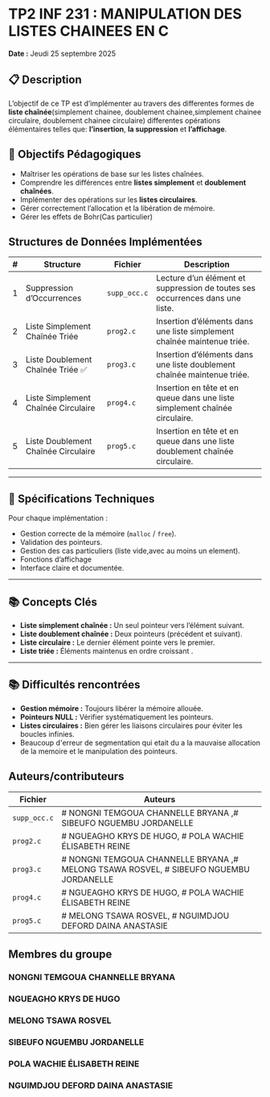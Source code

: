# TP2 INF 231 : MANIPULATION DES LISTES CHAINEES EN  C

**Date :** Jeudi 25 septembre 2025

## 📋 Description
L’objectif  de ce TP est d’implémenter  au travers des differentes formes de **liste chaînée**(simplement chainee, doublement chainee,simplement chainee circulaire, doublement chainee circulaire) differentes opérations  élémentaires telles que: **l’insertion**, **la suppression** et **l’affichage**.



## 🎯 Objectifs Pédagogiques

- Maîtriser les opérations de base sur les listes chaînées.  
- Comprendre les différences entre **listes simplement** et **doublement chaînées**.  
- Implémenter des opérations sur les **listes circulaires**.  
- Gérer correctement l’allocation et la libération de mémoire.
- Gérer les effets de Bohr(Cas particulier)


##  Structures de Données Implémentées

| # | Structure | Fichier | Description |
|---|-----------|---------|------------|
| 1 | Suppression d’Occurrences | `supp_occ.c` | Lecture d’un élément et suppression de toutes ses occurrences dans une liste. |
| 2 | Liste Simplement Chaînée Triée | `prog2.c` | Insertion d’éléments dans une liste simplement chaînée maintenue triée. |
| 3 | Liste Doublement Chaînée Triée ✅ | `prog3.c` | Insertion d’éléments dans une liste doublement chaînée maintenue triée. |
| 4 | Liste Simplement Chaînée Circulaire | `prog4.c` | Insertion en tête et en queue dans une liste simplement chaînée circulaire. |
| 5 | Liste Doublement Chaînée Circulaire | `prog5.c` | Insertion en tête et en queue dans une liste doublement chaînée circulaire. |

---

## 📝 Spécifications Techniques

Pour chaque implémentation :  

- Gestion correcte de la mémoire (`malloc` / `free`).  
- Validation des pointeurs.  
- Gestion des cas particuliers (liste vide,avec au moins un element).  
- Fonctions d’affichage  
- Interface claire et documentée.

---

## 📚 Concepts Clés

- **Liste simplement chaînée :** Un seul pointeur vers l’élément suivant.  
- **Liste doublement chaînée :** Deux pointeurs (précédent et suivant).  
- **Liste circulaire :** Le dernier élément pointe vers le premier.  
- **Liste triée :** Éléments maintenus en ordre croissant .

---
## 📚 Difficultés rencontrées
- **Gestion mémoire :** Toujours libérer la mémoire allouée.  
- **Pointeurs NULL :** Vérifier systématiquement les pointeurs.    
- **Listes circulaires :** Bien gérer les liaisons circulaires pour éviter les boucles infinies.
-  Beaucoup d'erreur de segmentation qui etait du a la mauvaise allocation de la memoire et le manipulation des pointeurs.

## Auteurs/contributeurs
|Fichier | Auteurs | 
|-----------|---------|
| `supp_occ.c`| # NONGNI TEMGOUA CHANNELLE BRYANA ,# SIBEUFO NGUEMBU JORDANELLE|
| `prog2.c` | # NGUEAGHO KRYS DE HUGO, # POLA WACHIE ÉLISABETH REINE |
| `prog3.c` | # NONGNI TEMGOUA CHANNELLE BRYANA ,# MELONG TSAWA ROSVEL, # SIBEUFO NGUEMBU JORDANELLE|
| `prog4.c` |# NGUEAGHO KRYS DE HUGO, # POLA WACHIE ÉLISABETH REINE |
| `prog5.c` |# MELONG TSAWA ROSVEL, # NGUIMDJOU DEFORD DAINA ANASTASIE| 

## Membres du groupe
### NONGNI TEMGOUA CHANNELLE BRYANA
### NGUEAGHO KRYS DE HUGO
### MELONG TSAWA ROSVEL
### SIBEUFO NGUEMBU JORDANELLE
### POLA WACHIE ÉLISABETH REINE
### NGUIMDJOU DEFORD DAINA ANASTASIE 

